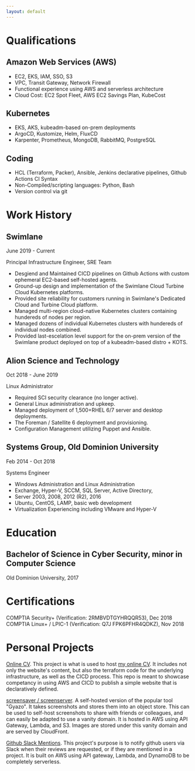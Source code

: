```yaml
---
layout: default
---
```

# Qualifications

## Amazon Web Services (AWS)
*   EC2, EKS, IAM, SSO, S3
*   VPC, Transit Gateway, Network Firewall
*   Functional experience using AWS and serverless architecture
*   Cloud Cost: EC2 Spot Fleet, AWS EC2 Savings Plan, KubeCost

## Kubernetes
*   EKS, AKS, kubeadm-based on-prem deployments
*   ArgoCD, Kustomize, Helm, FluxCD
*   Karpenter, Prometheus, MongoDB, RabbitMQ, PostgreSQL

## Coding
*   HCL (Terraform, Packer), Ansible, Jenkins declarative pipelines, Github Actions CI Syntax
*   Non-Compiled/scripting languages: Python, Bash
*   Version control via git

# Work History

## Swimlane
June 2019 - Current

Principal Infrastructure Engineer, SRE Team

*    Desgiend and Maintained CICD pipelines on Github Actions with custom ephemeral EC2-based self-hosted agents.
*    Ground-up design and implementation of the Swimlane Cloud Turbine Cloud Kubernetes platforms.
*    Provided site reliability for customers running in Swimlane's Dedicated Cloud and Turbine Cloud platform.
*    Managed multi-region cloud-native Kubernetes clusters containing hundereds of nodes per region.
*    Managed dozens of individual Kubernetes clusters with hundereds of individual nodes combined.
*    Provided last-escelation level support for the on-prem version of the Swimlane product deployed on top of a kubeadm-based distro + KOTS.

## Alion Science and Technology
Oct 2018 - June 2019

Linux Administrator

*    Required SCI security clearance (no longer active).
*    General Linux administration and upkeep.
*    Managed deployment of 1,500+RHEL 6/7 server and desktop deployments.
*    The Foreman / Satellite 6 deployment and provisioning.
*    Configuration Management utilizing Puppet and Ansible.

## Systems Group, Old Dominion University
Feb 2014 - Oct 2018

Systems Engineer

*    Windows Administration and Linux Administration
*    Exchange, Hyper-V, SCCM, SQL Server, Active Directory,
*    Server 2003, 2008, 2012 (R2), 2016
*    Ubuntu, CentOS, LAMP, basic web development
*    Virtualization Experiencing including VMware and Hyper-V

# Education
## Bachelor of Science in Cyber Security, minor in Computer Science
Old Dominion University, 2017

# Certifications
COMPTIA Security+ (Verification: 2RMBVDTGYHRQQR53), Dec 2018
COMPTIA Linux+ / LPIC-1 (Verification: Q7J FPK6PFHR4QDKZ), Nov 2018


# Personal Projects
[Online CV](https://github.com/bagel-dawg/bageltech.io). This project is what is used to host [my online CV](https://bageltech.io). It includes not only the website's content, but also the terraform code for the underlying infrastructure, as well as the CICD process. This repo is meant to showcase competancy in using AWS and CICD to publish a simple website that is declaratively defined.

[screensaver / screenserver](https://github.com/bagel-dawg/screensaver). A self-hosted version of the popular tool "Gyazo". It takes screenshots and stores them into an object store. This can be used to self-host screenshots to share with friends or colleagues, and can easily be adapted to use a vanity domain. It is hosted in AWS using API Gateway, Lambda, and S3. Images are stored under this vanity domain and are served by CloudFront.

[Github Slack Mentions](https://github.com/bagel-dawg/github-slack-mentions). This project's purpose is to notify github users via Slack when their reviews are requested, or if they are mentioned in a project. It is built on AWS using API gateway, Lambda, and DynamoDB to be completely serverless.
